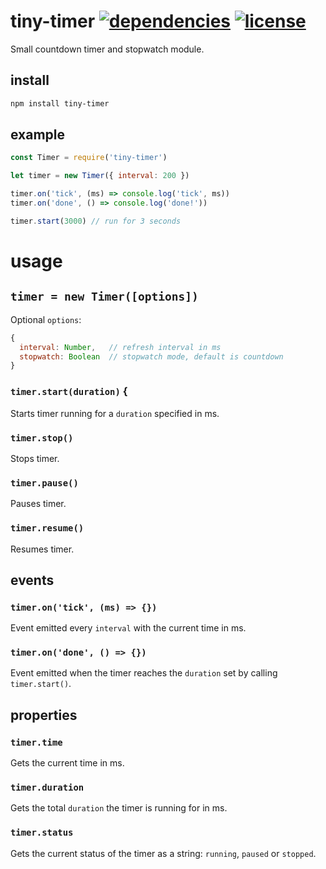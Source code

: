 # tiny-timer [![dependencies][dep-img]][dep-url] [![license][lic-img]][lic-url]

[dep-img]: https://david-dm.org/mathiasvr/tiny-timer.svg
[dep-url]: https://david-dm.org/mathiasvr/tiny-timer
[lic-img]: http://img.shields.io/:license-MIT-blue.svg
[lic-url]: http://mvr.mit-license.org

Small countdown timer and stopwatch module.

## install
```bash
npm install tiny-timer
```

## example
```javascript
const Timer = require('tiny-timer')

let timer = new Timer({ interval: 200 })

timer.on('tick', (ms) => console.log('tick', ms))
timer.on('done', () => console.log('done!'))

timer.start(3000) // run for 3 seconds
```

# usage

## `timer = new Timer([options])`
Optional `options`:
```javascript
{
  interval: Number,   // refresh interval in ms
  stopwatch: Boolean  // stopwatch mode, default is countdown
}
```

### `timer.start(duration)` {
Starts timer running for a `duration` specified in ms.

### `timer.stop()`
Stops timer.

### `timer.pause()`
Pauses timer.

### `timer.resume()`
Resumes timer.

## events

### `timer.on('tick', (ms) => {})`
Event emitted every `interval` with the current time in ms.

### `timer.on('done', () => {})`
Event emitted when the timer reaches the `duration` set by calling `timer.start()`.

## properties

### `timer.time`
Gets the current time in ms.

### `timer.duration`
Gets the total `duration` the timer is running for in ms.

### `timer.status`
Gets the current status of the timer as a string: `running`, `paused` or `stopped`.
